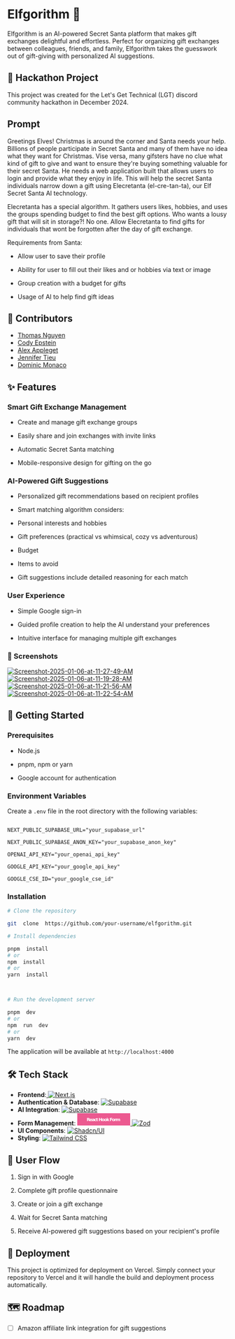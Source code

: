 # Elfgorithm 🎅

Elfgorithm is an AI-powered Secret Santa platform that makes gift exchanges delightful and effortless. Perfect for organizing gift exchanges between colleagues, friends, and family, Elfgorithm takes the guesswork out of gift-giving with personalized AI suggestions.

## 🎄 Hackathon Project

This project was created for the Let's Get Technical (LGT) discord community hackathon in December 2024.

## Prompt

Greetings Elves! Christmas is around the corner and Santa needs your help. Billions of people participate in Secret Santa and many of them have no idea what they want for Christmas. Vise versa, many gifsters have no clue what kind of gift to give and want to ensure they're buying something valuable for their secret Santa. He needs a web application built that allows users to login and provide what they enjoy in life. This will help the secret Santa individuals narrow down a gift using Elecretanta (el-cre-tan-ta), our Elf Secret Santa AI technology.

Elecretanta has a special algorithm. It gathers users likes, hobbies, and uses the groups spending budget to find the best gift options. Who wants a lousy gift that will sit in storage?! No one. Allow Elecretanta to find gifts for individuals that wont be forgotten after the day of gift exchange.

Requirements from Santa:

- Allow user to save their profile

- Ability for user to fill out their likes and or hobbies via text or image

- Group creation with a budget for gifts

- Usage of AI to help find gift ideas

## 👥 Contributors

- [Thomas Nguyen](https://www.linkedin.com/in/thomasnguyensoftware/)
- [Cody Epstein](https://www.linkedin.com/in/cody-epstein/)
- [Alex Appleget](https://www.linkedin.com/in/alex-appleget/)
- [Jennifer Tieu](https://www.linkedin.com/in/jennifertieu/)
- [Dominic Monaco](https://www.linkedin.com/in/dominick-j-monaco/)

## ✨ Features

### Smart Gift Exchange Management

- Create and manage gift exchange groups

- Easily share and join exchanges with invite links

- Automatic Secret Santa matching

- Mobile-responsive design for gifting on the go

### AI-Powered Gift Suggestions

- Personalized gift recommendations based on recipient profiles

- Smart matching algorithm considers:

- Personal interests and hobbies

- Gift preferences (practical vs whimsical, cozy vs adventurous)

- Budget

- Items to avoid

- Gift suggestions include detailed reasoning for each match

### User Experience

- Simple Google sign-in

- Guided profile creation to help the AI understand your preferences

- Intuitive interface for managing multiple gift exchanges

### 📸 Screenshots

<a href="https://ibb.co/5v52h2j"><img src="https://i.ibb.co/92qGHG4/Screenshot-2025-01-06-at-11-27-49-AM.png" alt="Screenshot-2025-01-06-at-11-27-49-AM" border="0"></a>
<a  href="https://ibb.co/3MyRRYn"><img  src="https://i.ibb.co/MGDBB5m/Screenshot-2025-01-06-at-11-19-28-AM.png"  alt="Screenshot-2025-01-06-at-11-19-28-AM"  border="0"></a>
<a  href="https://ibb.co/sK2wYVH"><img  src="https://i.ibb.co/D9tC2Rp/Screenshot-2025-01-06-at-11-21-56-AM.png"  alt="Screenshot-2025-01-06-at-11-21-56-AM"  border="0"></a>
<a  href="https://ibb.co/hRQS1bW"><img  src="https://i.ibb.co/Rprq4f0/Screenshot-2025-01-06-at-11-22-54-AM.png"  alt="Screenshot-2025-01-06-at-11-22-54-AM"  border="0"></a>

## 🚀 Getting Started

### Prerequisites

- Node.js

- pnpm, npm or yarn

- Google account for authentication

### Environment Variables

Create a `.env` file in the root directory with the following variables:

```

NEXT_PUBLIC_SUPABASE_URL="your_supabase_url"

NEXT_PUBLIC_SUPABASE_ANON_KEY="your_supabase_anon_key"

OPENAI_API_KEY="your_openai_api_key"

GOOGLE_API_KEY="your_google_api_key"

GOOGLE_CSE_ID="your_google_cse_id"

```

### Installation

```bash
# Clone the repository

git  clone  https://github.com/your-username/elfgorithm.git

# Install dependencies

pnpm  install
# or
npm  install
# or
yarn  install



# Run the development server

pnpm  dev
# or
npm  run  dev
# or
yarn  dev
```

The application will be available at `http://localhost:4000`

## 🛠 Tech Stack

- **Frontend**:<a href="https://nextjs.org/">
  <img src="  
  https://img.shields.io/badge/next%20js-000000?style=for-the-badge&logo=nextdotjs&logoColor=white" alt="Next.js">
  </a>
- **Authentication & Database**: <a href="https://supabase.com">
  <img src="https://img.shields.io/badge/Supabase-181818?style=for-the-badge&logo=supabase" alt="Supabase">
  </a>
- **AI Integration**: <a href="https://platform.openai.com/docs/overview">
  <img src="https://img.shields.io/badge/ChatGPT-74aa9c?style=for-the-badge&logo=openai&logoColor=white" alt="Supabase">
  </a>
- **Form Management**: <a href="https://www.react-hook-form.com/">
  <svg xmlns="http://www.w3.org/2000/svg" xmlns:xlink="http://www.w3.org/1999/xlink" width="121.25" height="28" role="img" aria-label="React Hook Form"><title>React Hook Form</title><g shape-rendering="crispEdges"><rect width="121.25" height="28" fill="#ec5990"/></g><g fill="#fff" text-anchor="middle" font-family="Verdana,Geneva,DejaVu Sans,sans-serif" text-rendering="geometricPrecision" font-size="100"><text transform="scale(.1)" x="600" y="175" textLength="772.5" fill="#fff" font-weight="bold">React Hook Form</text></g></svg>
  </a><a href="https://zod.dev/"><img src="https://img.shields.io/badge/Zod-000000?style=for-the-badge&logo=zod&logoColor=3068B7" alt="Zod"></a>
- **UI Components**:
  <a href="https://zod.dev/"><img src="https://img.shields.io/badge/shadcn%2Fui-000000?style=for-the-badge&logo=shadcnui&logoColor=white" alt="Shadcn/UI"></a>
- **Styling**:
  <a href="https://zod.dev/"><img src="https://img.shields.io/badge/Tailwind_CSS-38B2AC?style=for-the-badge&logo=tailwind-css&logoColor=white" alt="Tailwind CSS"></a>

## 📱 User Flow

1. Sign in with Google

2. Complete gift profile questionnaire

3. Create or join a gift exchange

4. Wait for Secret Santa matching

5. Receive AI-powered gift suggestions based on your recipient's profile

## 🚀 Deployment

This project is optimized for deployment on Vercel. Simply connect your repository to Vercel and it will handle the build and deployment process automatically.

## 🗺 Roadmap

- [ ] Amazon affiliate link integration for gift suggestions
